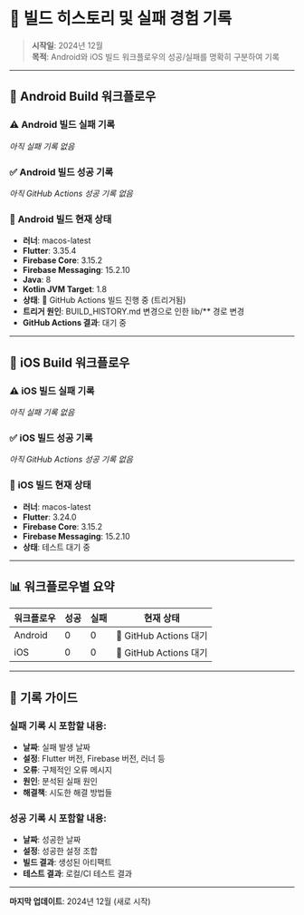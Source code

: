 # 🔧 빌드 히스토리 및 실패 경험 기록

> **시작일**: 2024년 12월  
> **목적**: Android와 iOS 빌드 워크플로우의 성공/실패를 명확히 구분하여 기록

---

## 📱 **Android Build 워크플로우**

### ⚠️ **Android 빌드 실패 기록**

*아직 실패 기록 없음*

### ✅ **Android 빌드 성공 기록**

*아직 GitHub Actions 성공 기록 없음*

### 🔄 **Android 빌드 현재 상태**
- **러너**: macos-latest
- **Flutter**: 3.35.4
- **Firebase Core**: 3.15.2
- **Firebase Messaging**: 15.2.10
- **Java**: 8
- **Kotlin JVM Target**: 1.8
- **상태**: 🔄 GitHub Actions 빌드 진행 중 (트리거됨)
- **트리거 원인**: BUILD_HISTORY.md 변경으로 인한 lib/** 경로 변경
- **GitHub Actions 결과**: 대기 중

---

## 🍎 **iOS Build 워크플로우**

### ⚠️ **iOS 빌드 실패 기록**

*아직 실패 기록 없음*

### ✅ **iOS 빌드 성공 기록**

*아직 GitHub Actions 성공 기록 없음*

### 🔄 **iOS 빌드 현재 상태**
- **러너**: macos-latest
- **Flutter**: 3.24.0
- **Firebase Core**: 3.15.2
- **Firebase Messaging**: 15.2.10
- **상태**: 테스트 대기 중

---

## 📊 **워크플로우별 요약**

| 워크플로우 | 성공 | 실패 | 현재 상태 |
|-----------|------|------|-----------|
| Android   | 0    | 0    | 🔄 GitHub Actions 대기 |
| iOS       | 0    | 0    | 🔄 GitHub Actions 대기 |

---

## 📝 **기록 가이드**

### 실패 기록 시 포함할 내용:
- **날짜**: 실패 발생 날짜
- **설정**: Flutter 버전, Firebase 버전, 러너 등
- **오류**: 구체적인 오류 메시지
- **원인**: 분석된 실패 원인
- **해결책**: 시도한 해결 방법들

### 성공 기록 시 포함할 내용:
- **날짜**: 성공한 날짜
- **설정**: 성공한 설정 조합
- **빌드 결과**: 생성된 아티팩트
- **테스트 결과**: 로컬/CI 테스트 결과

---

**마지막 업데이트**: 2024년 12월 (새로 시작)
